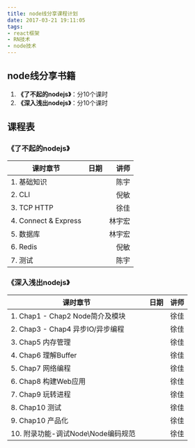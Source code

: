 ```yaml
---
title: node线分享课程计划
date: 2017-03-21 19:11:05
tags:
- react框架
- RN技术
- node技术
---
```

## node线分享书籍
1. **《了不起的nodejs》**：分10个课时
2. **《深入浅出nodejs》**：分10个课时

## 课程表

### 《了不起的nodejs》


| 课时章节       |  日期         |  讲师  |
| ------------- |:-------------:| -----:|
|  1. 基础知识 |   | 陈宇 |
|  2. CLI   |   | 倪敏 |
|  3. TCP HTTP  |   | 徐佳 |
|  4. Connect & Express   |   | 林宇宏 |
|  5. 数据库   |   | 林宇宏 |
|  6. Redis   |   | 倪敏 |
|  7. 测试   |   | 陈宇 |


### 《深入浅出nodejs》

| 课时章节       |  日期         |  讲师  |
| ------------- |:-------------:| -----:|
|  1. Chap1 - Chap2 Node简介及模块  |   | 徐佳 |
|  2. Chap3 - Chap4 异步IO/异步编程  |   | 徐佳 |
|  3. Chap5 内存管理  |   | 徐佳 |
|  4. Chap6 理解Buffer  |   | 徐佳 |
|  5. Chap7 网络编程　  |   | 徐佳 |
|  6. Chap8 构建Web应用　  |   | 徐佳 |
|  7. Chap9 玩转进程  |   | 徐佳 |
|  8. Chap10 测试  |   | 徐佳 |
|  9. Chap10 产品化　  |   | 徐佳 |
|  10. 附录功能-调试Node\Node编码规范　  |   | 徐佳 |
